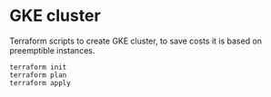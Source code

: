 # GKE cluster

Terraform scripts to create GKE cluster, to save costs it is based on preemptible instances.

```
terraform init
terraform plan
terraform apply
```